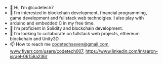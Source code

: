 - 👋 Hi, I’m @codetech7
- 👀 I’m interested in blockchain development, financial programming, game development and fullstack web technolgies. I also play with 
- arduino and embedded C in my free time.
- 🌱 I’m proficient in Solidity and blockchain development.
- 💞️ I’m looking to collaborate on fullstack web projects, ethereum blockchain and Unity3D.
- 📫 How to reach me codetechseven@gmail.com, www.fiverr.com/users/codetech007, https://www.linkedin.com/in/aaron-israel-06158a236/

<!---
codetech7/codetech7 is a ✨ special ✨ repository because its `README.md` (this file) appears on your GitHub profile.
You can click the Preview link to take a look at your changes.
--->
